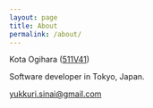 ```yaml
---
layout: page
title: About
permalink: /about/
---
```


Kota Ogihara ([511V41](https://github.com/511V41))

Software developer in Tokyo, Japan.

[yukkuri.sinai@gmail.com](mailto:yukkuri.sinai@gmail.com)
